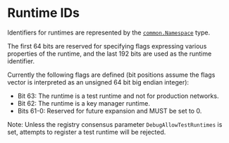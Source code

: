 # Runtime IDs

Identifiers for runtimes are represented by the [`common.Namespace`] type.

The first 64 bits are reserved for specifying flags expressing various
properties of the runtime, and the last 192 bits are used as the runtime
identifier.

Currently the following flags are defined (bit positions assume the flags
vector is interpreted as an unsigned 64 bit big endian integer):

* Bit 63: The runtime is a test runtime and not for production networks.
* Bit 62: The runtime is a key manager runtime.
* Bits 61-0: Reserved for future expansion and MUST be set to 0.

Note: Unless the registry consensus parameter `DebugAllowTestRuntimes` is
set, attempts to register a test runtime will be rejected.

<!-- markdownlint-disable line-length -->
[`common.Namespace`]: https://pkg.go.dev/github.com/oasislabs/oasis-core/go/common?tab=doc#Namespace
<!-- markdownlint-enable line-length -->
